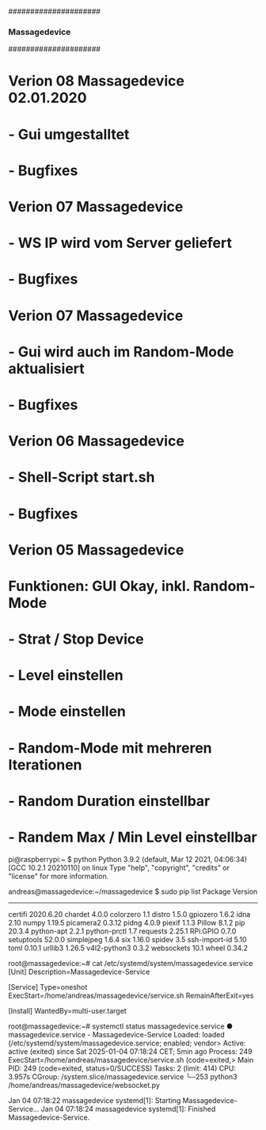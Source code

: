 #####################
### Massagedevice ###
#####################

# Verion 08 Massagedevice 02.01.2020
#       - Gui umgestalltet
#       - Bugfixes

# Verion 07 Massagedevice
#       - WS IP wird vom Server geliefert
#       - Bugfixes

# Verion 07 Massagedevice
#       - Gui wird auch im Random-Mode aktualisiert
#       - Bugfixes

# Verion 06 Massagedevice
#       - Shell-Script start.sh
#       - Bugfixes

# Verion 05 Massagedevice
# Funktionen: GUI Okay, inkl. Random-Mode
#       - Strat / Stop Device
#       - Level einstellen
#       - Mode einstellen
#       - Random-Mode mit mehreren Iterationen
#       - Random Duration einstellbar
#       - Randem Max / Min Level einstellbar

pi@raspberrypi:~ $ python
Python 3.9.2 (default, Mar 12 2021, 04:06:34)
[GCC 10.2.1 20210110] on linux
Type "help", "copyright", "credits" or "license" for more information.
>>>

andreas@massagedevice:~/massagedevice $ sudo pip list
Package       Version
------------- ---------
certifi       2020.6.20
chardet       4.0.0
colorzero     1.1
distro        1.5.0
gpiozero      1.6.2
idna          2.10
numpy         1.19.5
picamera2     0.3.12
pidng         4.0.9
piexif        1.1.3
Pillow        8.1.2
pip           20.3.4
python-apt    2.2.1
python-prctl  1.7
requests      2.25.1
RPi.GPIO      0.7.0
setuptools    52.0.0
simplejpeg    1.6.4
six           1.16.0
spidev        3.5
ssh-import-id 5.10
toml          0.10.1
urllib3       1.26.5
v4l2-python3  0.3.2
websockets    10.1
wheel         0.34.2


root@massagedevice:~# cat /etc/systemd/system/massagedevice.service
[Unit]
Description=Massagedevice-Service

[Service]
Type=oneshot
ExecStart=/home/andreas/massagedevice/service.sh
RemainAfterExit=yes

[Install]
WantedBy=multi-user.target

root@massagedevice:~# systemctl status massagedevice.service
● massagedevice.service - Massagedevice-Service
     Loaded: loaded (/etc/systemd/system/massagedevice.service; enabled; vendor>
     Active: active (exited) since Sat 2025-01-04 07:18:24 CET; 5min ago
    Process: 249 ExecStart=/home/andreas/massagedevice/service.sh (code=exited,>
   Main PID: 249 (code=exited, status=0/SUCCESS)
      Tasks: 2 (limit: 414)
        CPU: 3.957s
     CGroup: /system.slice/massagedevice.service
             └─253 python3 /home/andreas/massagedevice/websocket.py

Jan 04 07:18:22 massagedevice systemd[1]: Starting Massagedevice-Service...
Jan 04 07:18:24 massagedevice systemd[1]: Finished Massagedevice-Service.